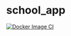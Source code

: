 # school_app
[![Docker Image CI](https://github.com/bithost/school_app/actions/workflows/docker-image.yml/badge.svg)](https://github.com/bithost/school_app/actions/workflows/docker-image.yml)


